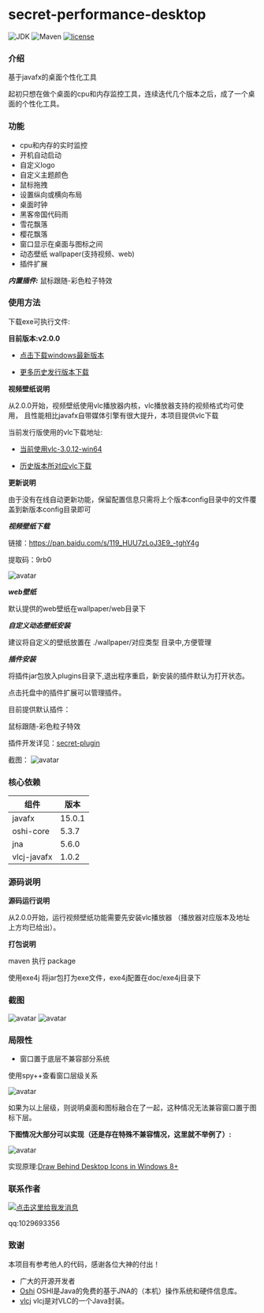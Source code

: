 # secret-performance-desktop

![JDK](https://img.shields.io/badge/JDK-11-green.svg)
![Maven](https://img.shields.io/badge/Maven-3.6.1-green.svg)
[![license](https://img.shields.io/badge/license-GPL%20v3-yellow.svg)](https://gitee.com/secret_C/secretBlogBoot/blob/master/LICENSE)


### 介绍
基于javafx的桌面个性化工具

起初只想在做个桌面的cpu和内存监控工具，连续迭代几个版本之后，成了一个桌面的个性化工具。

### 功能
* cpu和内存的实时监控
* 开机自动启动
* 自定义logo
* 自定义主题颜色
* 鼠标拖拽
* 设置纵向或横向布局
* 桌面时钟
* 黑客帝国代码雨
* 雪花飘落
* 樱花飘落
* 窗口显示在桌面与图标之间
* 动态壁纸 wallpaper(支持视频、web)
* 插件扩展

***内置插件:***
鼠标跟随-彩色粒子特效

### 使用方法
下载exe可执行文件:

**目前版本:v2.0.0**

* [点击下载windows最新版本](https://gitee.com/SecretOpen/secret-performance-desktop/attach_files/597643/download/secret-performance-desktop-2.0.0.rar)

* [更多历史发行版本下载](https://gitee.com/SecretOpen/secret-performance-desktop/releases)

**视频壁纸说明**

从2.0.0开始，视频壁纸使用vlc播放器内核，vlc播放器支持的视频格式均可使用，
且性能相比javafx自带媒体引擎有很大提升，本项目提供vlc下载

当前发行版使用的vlc下载地址:

* [当前使用vlc-3.0.12-win64](https://gitee.com/SecretOpen/secret-performance-desktop/attach_files/596124/download)

* [历史版本所对应vlc下载](https://gitee.com/SecretOpen/secret-performance-desktop/attach_files)


**更新说明**

由于没有在线自动更新功能，保留配置信息只需将上个版本config目录中的文件覆盖到新版本config目录即可

***视频壁纸下载***

链接：https://pan.baidu.com/s/119_HUU7zLoJ3E9_-tghY4g 

提取码：9rb0 

![avatar](http://secretOpen.gitee.io/secret-performance-desktop/media1.png)


***web壁纸***

默认提供的web壁纸在wallpaper/web目录下


***自定义动态壁纸安装***

建议将自定义的壁纸放置在 ./wallpaper/对应类型 目录中,方便管理

***插件安装***

将插件jar包放入plugins目录下,退出程序重启，新安装的插件默认为打开状态。

点击托盘中的插件扩展可以管理插件。

目前提供默认插件：

鼠标跟随-彩色粒子特效

插件开发详见：[secret-plugin](https://gitee.com/SecretOpen/secret-plugin)

截图：
![avatar](http://secretOpen.gitee.io/secret-performance-desktop/img3.png)


### 核心依赖
|  组件   | 版本  |
|  ----  | ----  |
| javafx  | 15.0.1 |
| oshi-core  | 5.3.7 |
| jna  | 5.6.0 |
| vlcj-javafx  | 1.0.2 |


### 源码说明
**源码运行说明**

从2.0.0开始，运行视频壁纸功能需要先安装vlc播放器
（播放器对应版本及地址上方均已给出）。

**打包说明**

maven 执行 package

使用exe4j 将jar包打为exe文件，exe4j配置在doc/exe4j目录下

### 截图
![avatar](http://secretOpen.gitee.io/secret-performance-desktop/img1.png)
![avatar](http://secretOpen.gitee.io/secret-performance-desktop/img2.png)

### 局限性
* 窗口置于底层不兼容部分系统

使用spy++查看窗口层级关系

![avatar](http://secretOpen.gitee.io/secret-performance-desktop/limit1.png)

如果为以上层级，则说明桌面和图标融合在了一起，这种情况无法兼容窗口置于图标下层。

**下图情况大部分可以实现（还是存在特殊不兼容情况，这里就不举例了）:**

![avatar](http://secretOpen.gitee.io/secret-performance-desktop/limit2.png)

实现原理:[Draw Behind Desktop Icons in Windows 8+](https://www.codeproject.com/articles/856020/draw-behind-desktop-icons-in-windows)

### 联系作者
<a target="_blank" href="http://wpa.qq.com/msgrd?v=3&uin=1029693356&site=qq&menu=yes"><img border="0" src="http://wpa.qq.com/pa?p=2:1029693356:41" alt="点击这里给我发消息" title="点击这里给我发消息"/></a>

qq:1029693356

### 致谢

本项目有参考他人的代码，感谢各位大神的付出！
* 广大的开源开发者
* [Oshi](https://github.com/oshi/oshi) OSHI是Java的免费的基于JNA的（本机）操作系统和硬件信息库。
* [vlcj](https://capricasoftware.co.uk/projects/vlcj) vlcj是对VLC的一个Java封装。
